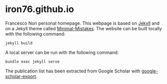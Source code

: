 # iron76.github.io
Francesco Nori personal homepage. This webpage is based on [Jekyll](https://jekyllrb.com/)
and on a Jekyll theme called [Minimal-Mistakes](https://mademistakes.com/work/minimal-mistakes-jekyll-theme/).
The website can be built locally with the following command:
```
jekyll build 
```
A local server can be run with the following command:
```
bundle exec jekyll serve
```
The publication list has been extracted from Google Scholar with [google-scholar-export](https://github.com/TWRogers/google-scholar-export).
